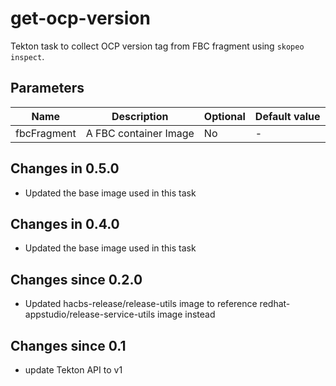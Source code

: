 # get-ocp-version

Tekton task to collect OCP version tag from FBC fragment using `skopeo inspect`.

## Parameters

| Name | Description | Optional | Default value |
|------|-------------|----------|---------------|
| fbcFragment | A FBC container Image | No | - |

## Changes in 0.5.0
- Updated the base image used in this task

## Changes in 0.4.0
- Updated the base image used in this task

## Changes since 0.2.0
- Updated hacbs-release/release-utils image to reference redhat-appstudio/release-service-utils image instead

## Changes since 0.1
 - update Tekton API to v1 
